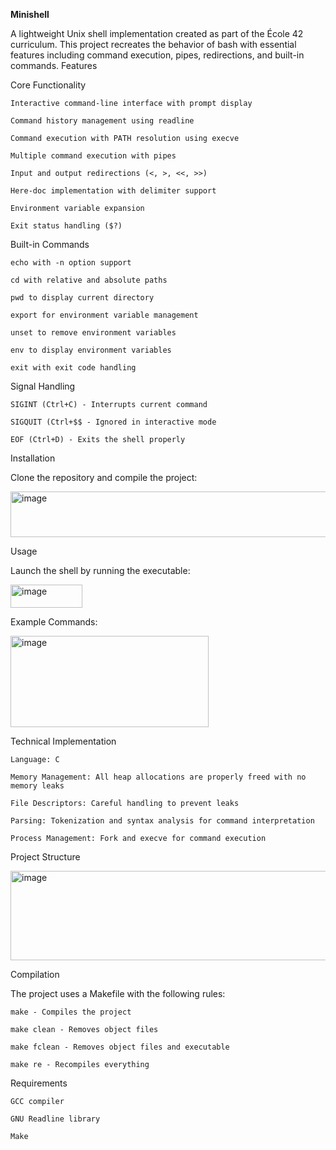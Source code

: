 **Minishell**

A lightweight Unix shell implementation created as part of the École 42 curriculum. This project recreates the behavior of bash with essential features including command execution, pipes, redirections, and built-in commands.
Features

Core Functionality

    Interactive command-line interface with prompt display

    Command history management using readline

    Command execution with PATH resolution using execve

    Multiple command execution with pipes

    Input and output redirections (<, >, <<, >>)

    Here-doc implementation with delimiter support

    Environment variable expansion

    Exit status handling ($?)

Built-in Commands

    echo with -n option support

    cd with relative and absolute paths

    pwd to display current directory

    export for environment variable management

    unset to remove environment variables

    env to display environment variables

    exit with exit code handling

Signal Handling

    SIGINT (Ctrl+C) - Interrupts current command

    SIGQUIT (Ctrl+$$ - Ignored in interactive mode

    EOF (Ctrl+D) - Exits the shell properly

Installation

Clone the repository and compile the project:

<img width="526" height="73" alt="image" src="https://github.com/user-attachments/assets/27168fbd-70af-49b3-884a-6b110d319794" />

Usage

Launch the shell by running the executable:

<img width="115" height="37" alt="image" src="https://github.com/user-attachments/assets/63979ba0-7bf9-43f0-b1e3-6bcb808d2467" />

Example Commands:

<img width="317" height="146" alt="image" src="https://github.com/user-attachments/assets/0320319f-e403-443c-b087-bc7755032507" />

Technical Implementation

    Language: C

    Memory Management: All heap allocations are properly freed with no memory leaks

    File Descriptors: Careful handling to prevent leaks

    Parsing: Tokenization and syntax analysis for command interpretation

    Process Management: Fork and execve for command execution

Project Structure

<img width="616" height="143" alt="image" src="https://github.com/user-attachments/assets/6642d2ee-00d6-4141-91c8-82b22ee9a264" />

Compilation

The project uses a Makefile with the following rules:

    make - Compiles the project

    make clean - Removes object files

    make fclean - Removes object files and executable

    make re - Recompiles everything

Requirements

    GCC compiler

    GNU Readline library

    Make





